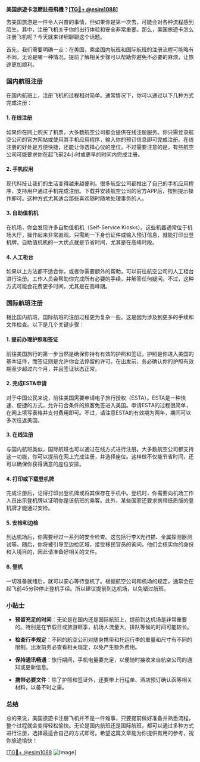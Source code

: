 **美国旅遊卡怎麽註冊飛機？[[TG💪+ @esim1088](https://t.me/s/esim1088)]**

去美国旅游是一件令人兴奋的事情，但如果你是第一次去，可能会对各种流程感到陌生。其中，注册飞机关于你的出行体验和安全非常重要。那么，美国旅遊卡怎么注册飞机呢？今天就来详细聊聊这个话题。

首先，我们需要明确一点：在美国，乘坐国内航班和国际航班的注册流程可能略有不同。无论是哪一种情况，提前了解相关步骤可以帮助你避免不必要的麻烦，让旅途更加顺利。

### 国内航班注册

在国内航班上，注册飞机的过程相对简单。通常情况下，你可以通过以下几种方式完成注册：

#### 1. 在线注册
如果你在网上购买了机票，大多数航空公司都会提供在线注册服务。你只需登录航空公司的官方网站或使用其手机应用程序，输入你的预订信息即可完成注册。在线注册的好处是方便快捷，还能让你选择心仪的座位。不过需要注意的是，有些航空公司可能要求你在起飞前24小时或更早的时间内完成注册。

#### 2. 手机应用
现代科技让我们的生活变得越来越便利。很多航空公司都推出了自己的手机应用程序，支持用户通过手机完成注册。下载并安装航空公司的官方APP后，按照提示操作即可。这种方式尤其适合那些喜欢随时随地处理事务的人。

#### 3. 自助值机机
在机场，你会发现许多自助值机机（Self-Service Kiosks）。这些机器通常位于机场大厅，操作起来非常直观。只需刷一下身份证件或输入预订信息，就能打印出登机牌。自助值机机的一大优点就是节省时间，尤其是在高峰时段。

#### 4. 人工柜台
如果以上方法都不适合你，或者你需要额外的帮助，可以前往航空公司的人工柜台进行注册。工作人员会帮助你完成所有必要的手续，并解答任何疑问。不过，这种方式可能会花费更多时间，尤其是在高峰期。

### 国际航班注册

相比国内航班，国际航班的注册过程更为复杂一些。这是因为涉及到更多的手续和文件检查。以下是几个关键步骤：

#### 1. 提前办理护照和签证
前往美国旅行的第一步当然是确保你持有有效的护照和签证。护照是你进入美国的基本证件，而签证则是允许你合法停留的许可。在出发前，务必确认你的护照有效期至少超过六个月，并且签证状态正常。

#### 2. 完成ESTA申请
对于中国公民来说，前往美国需要申请电子旅行授权（ESTA）。ESTA是一种快速、便捷的方式，允许符合条件的旅客免签进入美国。申请ESTA的过程很简单，在网上填写表格并支付费用即可。不过，请注意ESTA的有效期为两年，期间可以多次往返美国。

#### 3. 在线注册
与国内航班类似，国际航班也可以通过在线方式进行注册。大多数航空公司都支持这一功能，你可以提前在网上完成注册，并选择座位。这样做不仅能节省时间，还可以确保你获得满意的座位安排。

#### 4. 打印或下载登机牌
完成注册后，记得打印出登机牌或将其保存在手机中。登机时，你需要向机场工作人员出示登机牌以证明你是该航班的乘客。此外，某些国家还要求携带纸质版的登机牌才能通过安检。

#### 5. 安检和边检
到达机场后，你需要经过一系列的安全检查。这包括行李X光扫描、金属探测器测试等。随后，你将被引导至边检区域，接受移民官员的询问。他们会核实你的身份和入境目的，因此请准备好相关的文件。

#### 6. 登机
一切准备就绪后，就可以安心等待登机了。根据航空公司和机场的规定，通常会在起飞前45分钟停止登机手续。所以建议提前到达机场，以免错过航班。

### 小贴士

- **预留充足的时间**：无论是在国内还是国际航班上，提前到达机场是非常重要的。特别是在节假日或旅游旺季，机场人流量大，排队等候的时间可能较长。
  
- **检查行李规定**：不同的航空公司对随身携带和托运行李的重量和尺寸有不同的限制。出发前务必查看相关规定，以免产生额外费用。

- **保持通讯畅通**：旅行期间，手机电量要充足，以便随时接收来自航空公司的通知或更新信息。

- **携带必要文件**：除了护照和签证外，还要带上行程单、酒店预订确认函等相关材料，以备不时之需。

### 总结

总的来说，美国旅遊卡注册飞机并不是一件难事，只要提前做好准备并熟悉流程，整个过程就会变得轻松愉快。无论是国内航班还是国际航班，都可以通过多种方式进行注册，选择最适合自己的方式即可。希望这篇文章能为你提供有用的参考，祝你旅途愉快！

[[TG💪+ @esim1088](https://t.me/s/esim1088) ![Image](https://i.postimg.cc/4NQfJmqS/Snipaste-2025-05-13-00-14-12.png)]